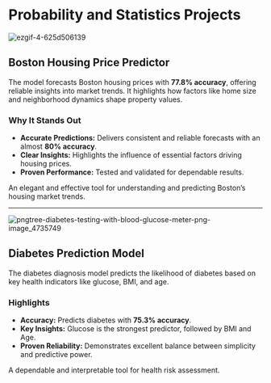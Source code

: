 # Probability and Statistics Projects

![ezgif-4-625d506139](https://github.com/user-attachments/assets/68b73a04-61fa-47ad-afc7-047c0edec458)
## Boston Housing Price Predictor

The model forecasts Boston housing prices with **77.8% accuracy**, offering reliable insights into market trends. It highlights how factors like home size and neighborhood dynamics shape property values.

### Why It Stands Out
- **Accurate Predictions:** Delivers consistent and reliable forecasts with an almost **80% accuracy**.
- **Clear Insights:** Highlights the influence of essential factors driving housing prices.
- **Proven Performance:** Tested and validated for dependable results.

An elegant and effective tool for understanding and predicting Boston’s housing market trends.

---

![pngtree-diabetes-testing-with-blood-glucose-meter-png-image_4735749](https://github.com/user-attachments/assets/4c151859-c688-4068-a28f-5ed4237f220c)
## Diabetes Prediction Model

The diabetes diagnosis model predicts the likelihood of diabetes based on key health indicators like glucose, BMI, and age.

### Highlights
- **Accuracy:** Predicts diabetes with **75.3% accuracy**.
- **Key Insights:** Glucose is the strongest predictor, followed by BMI and Age.
- **Proven Reliability:** Demonstrates excellent balance between simplicity and predictive power.

A dependable and interpretable tool for health risk assessment.
